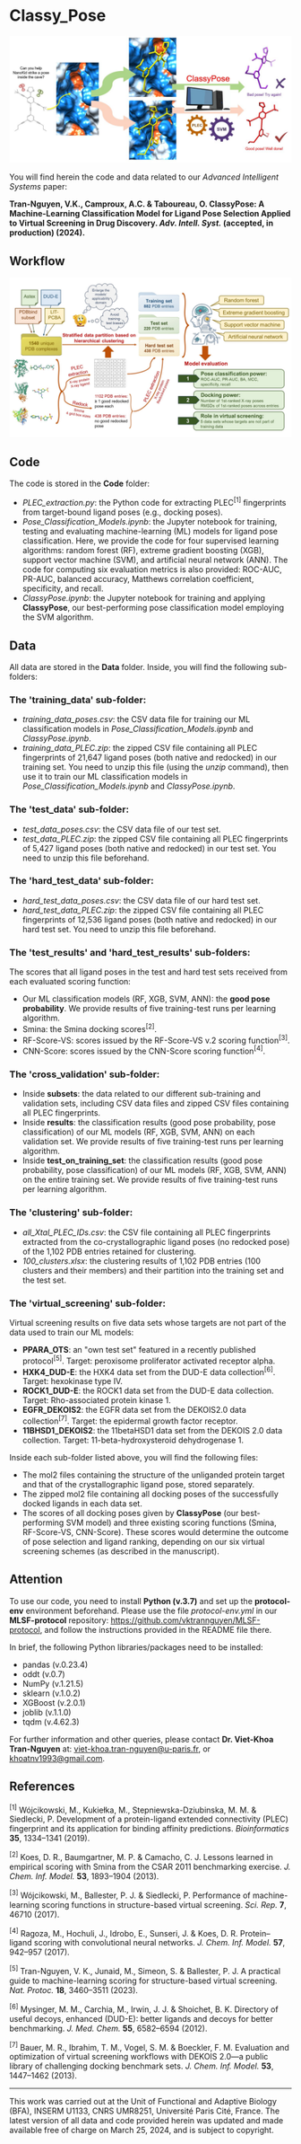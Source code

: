 # Classy_Pose

![Graphical_Abstract](https://github.com/vktrannguyen/Classy_Pose/blob/main/ClassyPose_GraphicalAbstract.jpg)

You will find herein the code and data related to our *Advanced Intelligent Systems* paper:

**Tran-Nguyen, V.K., Camproux, A.C. & Taboureau, O. ClassyPose: A Machine-Learning Classification Model for Ligand Pose Selection Applied to Virtual Screening in Drug Discovery. *Adv. Intell. Syst.* (accepted, in production) (2024).**

## Workflow

![Workflow](https://github.com/vktrannguyen/Classy_Pose/blob/main/ClassyPose_Workflow.jpg)

## Code

The code is stored in the **Code** folder:

- *PLEC_extraction.py*: the Python code for extracting PLEC<sup>[1]</sup> fingerprints from target-bound ligand poses (e.g., docking poses).
- *Pose_Classification_Models.ipynb*: the Jupyter notebook for training, testing and evaluating machine-learning (ML) models for ligand pose classification. Here, we provide the code for four supervised learning algorithms: random forest (RF), extreme gradient boosting (XGB), support vector machine (SVM), and artificial neural network (ANN). The code for computing six evaluation metrics is also provided: ROC-AUC, PR-AUC, balanced accuracy, Matthews correlation coefficient, specificity, and recall.
- *ClassyPose.ipynb*: the Jupyter notebook for training and applying **ClassyPose**, our best-performing pose classification model employing the SVM algorithm.

## Data

All data are stored in the **Data** folder. Inside, you will find the following sub-folders:

### The 'training_data' sub-folder:

- *training_data_poses.csv*: the CSV data file for training our ML classification models in *Pose_Classification_Models.ipynb* and *ClassyPose.ipynb*.
- *training_data_PLEC.zip*: the zipped CSV file containing all PLEC fingerprints of 21,647 ligand poses (both native and redocked) in our training set. You need to unzip this file (using the *unzip* command), then use it to train our ML classification models in *Pose_Classification_Models.ipynb* and *ClassyPose.ipynb*.

### The 'test_data' sub-folder:

- *test_data_poses.csv*: the CSV data file of our test set.
- *test_data_PLEC.zip*: the zipped CSV file containing all PLEC fingerprints of 5,427 ligand poses (both native and redocked) in our test set. You need to unzip this file beforehand.

### The 'hard_test_data' sub-folder:

- *hard_test_data_poses.csv*: the CSV data file of our hard test set.
- *hard_test_data_PLEC.zip*: the zipped CSV file containing all PLEC fingerprints of 12,536 ligand poses (both native and redocked) in our hard test set. You need to unzip this file beforehand.

### The 'test_results' and 'hard_test_results' sub-folders:

The scores that all ligand poses in the test and hard test sets received from each evaluated scoring function:

- Our ML classification models (RF, XGB, SVM, ANN): the **good pose probability**. We provide results of five training-test runs per learning algorithm.
- Smina: the Smina docking scores<sup>[2]</sup>.
- RF-Score-VS: scores issued by the RF-Score-VS v.2 scoring function<sup>[3]</sup>.
- CNN-Score: scores issued by the CNN-Score scoring function<sup>[4]</sup>.

### The 'cross_validation' sub-folder:

- Inside **subsets**: the data related to our different sub-training and validation sets, including CSV data files and zipped CSV files containing all PLEC fingerprints.
- Inside **results**: the classification results (good pose probability, pose classification) of our ML models (RF, XGB, SVM, ANN) on each validation set. We provide results of five training-test runs per learning algorithm.
- Inside **test_on_training_set**: the classification results (good pose probability, pose classification) of our ML models (RF, XGB, SVM, ANN) on the entire training set. We provide results of five training-test runs per learning algorithm.

### The 'clustering' sub-folder:

- *all_Xtal_PLEC_IDs.csv*: the CSV file containing all PLEC fingerprints extracted from the co-crystallographic ligand poses (no redocked pose) of the 1,102 PDB entries retained for clustering.
- *100_clusters.xlsx*: the clustering results of 1,102 PDB entries (100 clusters and their members) and their partition into the training set and the test set.

### The 'virtual_screening' sub-folder:

Virtual screening results on five data sets whose targets are not part of the data used to train our ML models:

- **PPARA_OTS**: an "own test set" featured in a recently published protocol<sup>[5]</sup>. Target: peroxisome proliferator activated receptor alpha.
- **HXK4_DUD-E**: the HXK4 data set from the DUD-E data collection<sup>[6]</sup>. Target: hexokinase type IV.
- **ROCK1_DUD-E**: the ROCK1 data set from the DUD-E data collection. Target: Rho-associated protein kinase 1.
- **EGFR_DEKOIS2**: the EGFR data set from the DEKOIS2.0 data collection<sup>[7]</sup>. Target: the epidermal growth factor receptor.
- **11BHSD1_DEKOIS2**: the 11betaHSD1 data set from the DEKOIS 2.0 data collection. Target: 11-beta-hydroxysteroid dehydrogenase 1.

Inside each sub-folder listed above, you will find the following files:

- The mol2 files containing the structure of the unliganded protein target and that of the crystallographic ligand pose, stored separately.
- The zipped mol2 file containing all docking poses of the successfully docked ligands in each data set.
- The scores of all docking poses given by **ClassyPose** (our best-performing SVM model) and three existing scoring functions (Smina, RF-Score-VS, CNN-Score). These scores would determine the outcome of pose selection and ligand ranking, depending on our six virtual screening schemes (as described in the manuscript).

## Attention

To use our code, you need to install **Python (v.3.7)** and set up the **protocol-env** environment beforehand. Please use the file *protocol-env.yml* in our **MLSF-protocol** repository: https://github.com/vktrannguyen/MLSF-protocol, and follow the instructions provided in the README file there.

In brief, the following Python libraries/packages need to be installed:

- pandas (v.0.23.4)
- oddt (v.0.7)
- NumPy (v.1.21.5)
- sklearn (v.1.0.2)
- XGBoost (v.2.0.1)
- joblib (v.1.1.0)
- tqdm (v.4.62.3)

For further information and other queries, please contact **Dr. Viet-Khoa Tran-Nguyen** at: viet-khoa.tran-nguyen@u-paris.fr, or khoatnv1993@gmail.com.

## References

<sup>[1]</sup> Wójcikowski, M., Kukiełka, M., Stepniewska-Dziubinska, M. M. & Siedlecki, P. Development of a protein-ligand extended connectivity (PLEC) fingerprint and its application for binding affinity predictions. *Bioinformatics* **35**, 1334–1341 (2019).

<sup>[2]</sup> Koes, D. R., Baumgartner, M. P. & Camacho, C. J. Lessons learned in empirical scoring with Smina from the CSAR 2011 benchmarking exercise. *J. Chem. Inf. Model.* **53**, 1893–1904 (2013).

<sup>[3]</sup> Wójcikowski, M., Ballester, P. J. & Siedlecki, P. Performance of machine-learning scoring functions in structure-based virtual screening. *Sci. Rep.* **7**, 46710 (2017).

<sup>[4]</sup> Ragoza, M., Hochuli, J., Idrobo, E., Sunseri, J. & Koes, D. R. Protein–ligand scoring with convolutional neural networks. *J. Chem. Inf. Model.* **57**, 942–957 (2017).

<sup>[5]</sup> Tran-Nguyen, V. K., Junaid, M., Simeon, S. & Ballester, P. J. A practical guide to machine-learning scoring for structure-based virtual screening. *Nat. Protoc.* **18**, 3460–3511 (2023).

<sup>[6]</sup> Mysinger, M. M., Carchia, M., Irwin, J. J. & Shoichet, B. K. Directory of useful decoys, enhanced (DUD-E): better ligands and decoys for better benchmarking. *J. Med. Chem.* **55**, 6582–6594 (2012).

<sup>[7]</sup> Bauer, M. R., Ibrahim, T. M., Vogel, S. M. & Boeckler, F. M. Evaluation and optimization of virtual screening workflows with DEKOIS 2.0—a public library of challenging docking benchmark sets. *J. Chem. Inf. Model.* **53**, 1447–1462 (2013).

----------------------------------------------------------------------------------------------------

This work was carried out at the Unit of Functional and Adaptive Biology (BFA), INSERM U1133, CNRS UMR8251, Université Paris Cité, France. The latest version of all data and code provided herein was updated and made available free of charge on March 25, 2024, and is subject to copyright.
